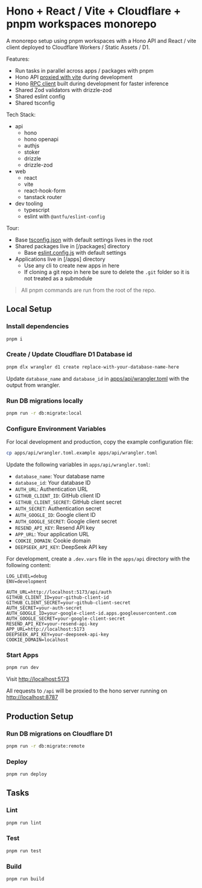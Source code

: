 # Hono + React / Vite + Cloudflare + pnpm workspaces monorepo

A monorepo setup using pnpm workspaces with a Hono API and React / vite client deployed to Cloudflare Workers / Static Assets / D1.

Features:

- Run tasks in parallel across apps / packages with pnpm
- Hono API [proxied with vite](./apps/web/vite.config.ts) during development
- Hono [RPC client](packages/api-client/src/index.ts) built during development for faster inference
- Shared Zod validators with drizzle-zod
- Shared eslint config
- Shared tsconfig

Tech Stack:

- api
  - hono
  - hono openapi
  - authjs
  - stoker
  - drizzle
  - drizzle-zod
- web
  - react
  - vite
  - react-hook-form
  - tanstack router
- dev tooling
  - typescript
  - eslint with `@antfu/eslint-config`

Tour:

- Base [tsconfig.json](./tsconfig.json) with default settings lives in the root
- Shared packages live in [/packages] directory
  - Base [eslint.config.js](./packages/eslint-config/eslint.config.js) with default settings
- Applications live in [/apps] directory
  - Use any cli to create new apps in here
  - If cloning a git repo in here be sure to delete the `.git` folder so it is not treated as a submodule

> All pnpm commands are run from the root of the repo.

## Local **Setup**

### Install dependencies

```sh
pnpm i
```

### Create / Update Cloudflare D1 Database id

```sh
pnpm dlx wrangler d1 create replace-with-your-database-name-here
```

Update `database_name` and `database_id` in [apps/api/wrangler.toml](./apps/api/wrangler.toml) with the output from wrangler.

### Run DB migrations locally

```sh
pnpm run -r db:migrate:local
```

### Configure Environment Variables

For local development and production, copy the example configuration file:

```sh
cp apps/api/wrangler.toml.example apps/api/wrangler.toml
```

Update the following variables in `apps/api/wrangler.toml`:

- `database_name`: Your database name
- `database_id`: Your database ID
- `AUTH_URL`: Authentication URL
- `GITHUB_CLIENT_ID`: GitHub client ID
- `GITHUB_CLIENT_SECRET`: GitHub client secret
- `AUTH_SECRET`: Authentication secret
- `AUTH_GOOGLE_ID`: Google client ID
- `AUTH_GOOGLE_SECRET`: Google client secret
- `RESEND_API_KEY`: Resend API key
- `APP_URL`: Your application URL
- `COOKIE_DOMAIN`: Cookie domain
- `DEEPSEEK_API_KEY`: DeepSeek API key

For development, create a `.dev.vars` file in the `apps/api` directory with the following content:

```env
LOG_LEVEL=debug
ENV=development

AUTH_URL=http://localhost:5173/api/auth
GITHUB_CLIENT_ID=your-github-client-id
GITHUB_CLIENT_SECRET=your-github-client-secret
AUTH_SECRET=your-auth-secret
AUTH_GOOGLE_ID=your-google-client-id.apps.googleusercontent.com
AUTH_GOOGLE_SECRET=your-google-client-secret
RESEND_API_KEY=your-resend-api-key
APP_URL=http://localhost:5173
DEEPSEEK_API_KEY=your-deepseek-api-key
COOKIE_DOMAIN=localhost
```

### Start Apps

```sh
pnpm run dev
```

Visit [http://localhost:5173](http://localhost:5173)

All requests to `/api` will be proxied to the hono server running on [http://localhost:8787](http://localhost:8787)

## Production Setup

### Run DB migrations on Cloudflare D1

```sh
pnpm run -r db:migrate:remote
```

### Deploy

```sh
pnpm run deploy
```

## Tasks

### Lint

```sh
pnpm run lint
```

### Test

```sh
pnpm run test
```

### Build

```sh
pnpm run build
```
